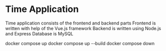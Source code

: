 # Time Application

Time application consists of the frontend and backend parts
Frontend is written with help of the Vue.js framework
Backend is written using Node.js and Express
Database is MySQL

docker compose up
docker compose up --build
docker compose down
